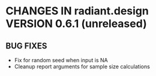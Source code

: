 # CHANGES IN radiant.design VERSION 0.6.1 (unreleased)

## BUG FIXES
- Fix for random seed when input is NA
- Cleanup report arguments for sample size calculations


